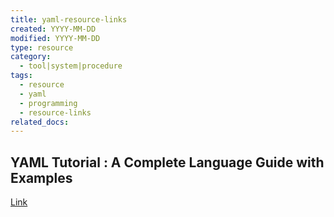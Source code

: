 ```yaml
---
title: yaml-resource-links
created: YYYY-MM-DD
modified: YYYY-MM-DD
type: resource
category:
  - tool|system|procedure
tags:
  - resource
  - yaml
  - programming
  - resource-links
related_docs:
---
```


## YAML Tutorial : A Complete Language Guide with Examples
[Link](https://spacelift.io/blog/yaml)

